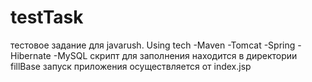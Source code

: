 # testTask
тестовое задание для javarush.
Using tech
-Maven
-Tomcat
-Spring
-Hibernate
-MySQL
скрипт для заполнения находится в директории fillBase
запуск приложения осуществляется от index.jsp

